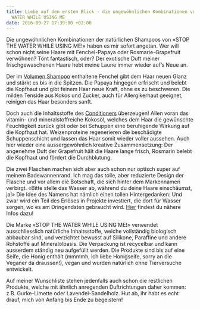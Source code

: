 ```yaml
---
title: Liebe auf den ersten Blick - die ungewöhnlichen Kombinationen von STOP THE
  WATER WHILE USING ME
date: 2016-09-27 17:39:00 +02:00
---
```


Die ungewöhnlichen Kombinationen der natürlichen Shampoos von «STOP THE WATER WHILE USING ME!» haben es mir sofort angetan. Wer will schon nicht seine Haare mit Fenchel-Papaya oder Rosmarie-Grapefruit verwöhnen? Tönt fantastisch, oder? Der exotische Duft meiner frischgewaschenen Haare hebt meine Laune immer wieder auf’s Neue an. 


Der im [Volumen Shampoo](https://siroop.ch/schoenheit-gesundheit/haarpflege/shampoo/stop-the-water-fennel-papaya-voluminizing-shampoo-fenchel-papaya-volumen-shampool-vegan-119877?utm_source=smates&utm_medium=editorial&utm_campaign=smates_q416_manuela&utm_content=stopthewater) enthaltene Fenchel gibt dem Haar neuen Glanz und stärkt es bis in die Spitzen. Die Papaya hingegen erfrischt und belebt die Kopfhaut und gibt feinem Haar neue Kraft, ohne es zu beschweren. Die milden Tenside aus Kokos und Zucker, auch für Allergikerhaut geeignet, reinigen das Haar besonders sanft. 


Doch auch die Inhaltsstoffe des [Conditioners](https://siroop.ch/schoenheit-gesundheit/haarpflege/conditioner/stop-the-water-rosemary-grapefruit-conditioner-rosmarien-grapefruit-conditioner-vegan-119880?utm_source=smates&utm_medium=editorial&utm_campaign=smates_q416_manuela&utm_content=stopthewater2) überzeugen! Allen voran das vitamin- und mineralstoffreiche Kokosöl, welches dem Haar die gewünschte Feuchtigkeit zurück gibt oder bei Schuppen eine beruhigende Wirkung auf die Kopfhaut hat. Weizenproteine regenerieren die beschädigte Schuppenschicht und lassen das Haar somit wieder voller aussehen. Auch hier wieder eine aussergewöhnlich kreative Zusammensetzung: Der angenehme Duft der Grapefruit hält die Haare lange frisch, Rosmarin belebt die Kopfhaut und fördert die Durchblutung. 


Die zwei Flaschen machen sich aber auch schon nur optisch super auf meinem Badewannenrand. Ich mag das tolle, aber reduzierte Design der Flasche und vor allem die Botschaft, die sich hinter dem Markennamen verbirgt. «Bitte stelle das Wasser ab, während du deine Haare einschäumst, ja!» Die Idee des Namens hat nämlich einen tollen Hintergedanken: Und zwar wird ein Teil des Erlöses in Projekte investiert, die dort für Wasser sorgen, wo es am Dringendsten gebraucht wird. [Hier](http://stop-the-water-while-using-me.com/ch/good-water-projects/ ) findest du nähere Infos dazu!


Die Marke «STOP THE WATER WHILE USING ME!» verwendet ausschliesslich natürliche Inhaltsstoffe, welche vollständig biologisch abbaubar sind, und verzichtet bewusst auf Silikone, Paraffine und andere Rohstoffe auf Mineralölbasis. Die Verpackung ist recycelbar und kann ausserdem ständig neu aufgefüllt werden. Die Produkte sind bis auf eine Seife, die Honig enthält (mmmmh, ich liebe Honigseife, sorry an die Veganer da draussen!), vegan und wurden natürlich ohne Tierversuche entwickelt. 

Auf meiner Wunschliste stehen jedenfalls auch schon die restlichen Produkte, welche mit ähnlich anregenden Duftrichtungen daher kommen: z.B. Gurke-Limette oder Lavendel-Sandelholz. 
Hut ab, ihr habt es echt drauf, mich von Anfang bis Ende zu begeistern! 